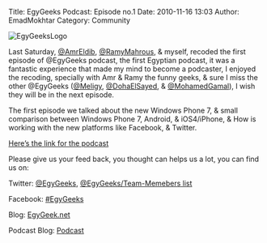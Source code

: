 Title: EgyGeeks Podcast: Episode no.1
Date: 2010-11-16 13:03
Author: EmadMokhtar
Category: Community

![EgyGeeksLogo]({static}/images/EgyGeeksLogo_2.png)

Last Saturday, [@AmrEldib](http://twitter.com/AmrEldib), [@RamyMahrous](http://twitter.com/RamyMahrous), & myself, recoded the first episode of @EgyGeeks podcast, the first Egyptian podcast, it was a fantastic experience that made my mind to become a podcaster, I enjoyed the recoding, specially with Amr & Ramy the funny geeks, & sure I miss the other @EgyGeeks ([@Meligy](http://twitter.com/Meligy), [@DohaElSayed](http://twitter.com/Dohaelsayed), & [@MohamedGamal](http://twitter.com/MohamedG)), I wish they will be in the next episode.

The first episode we talked about the new Windows Phone 7, & small comparison between Windows Phone 7, Android, & iOS4/iPhone, & How is working with the new platforms like Facebook, & Twitter.

[Here’s the link for the podcast](http://www.egygeeks.net/2010/11/egygeeks-podcast-1-pilot.html)

Please give us your feed back, you thought can helps us a lot, you can find us on:

Twitter: [@EgyGeeks](http://twitter.com/EgyGeeks), [@EgyGeeks/Team-Memebers list](http://twitter.com/EgyGeeks/egygeeks-team)

Facebook: [#EgyGeeks](http://www.facebook.com/pages/EgyGeeks/117311724947028)

Blog: [EgyGeek.net](http://www.egygeeks.net/)

Podcast Blog: [Podcast](http://egygeeks.podbean.com/)

